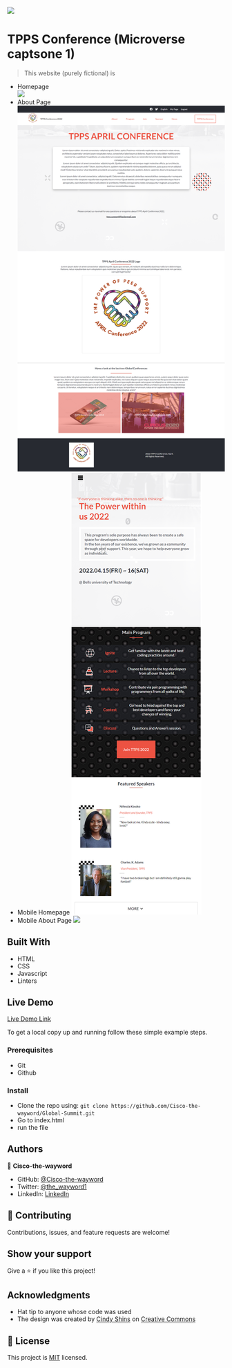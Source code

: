![](https://img.shields.io/badge/Microverse-blueviolet)

# TPPS Conference (Microverse captsone 1)

> This website (purely fictional) is 
- Homepage             
![](images/capstone-desktop.png.png)
- About Page
![](images/capstone-about-desktop.png)
- Mobile Homepage
![](images/capstone-mobile.png)
- Mobile About Page
![](images/capstone-about-mobile.png)


## Built With

- HTML
- CSS
- Javascript
- Linters

## Live Demo

[Live Demo Link]()


To get a local copy up and running follow these simple example steps.

### Prerequisites
- Git
- Github


### Install
- Clone the repo using: `git clone https://github.com/Cisco-the-wayword/Global-Summit.git`
- Go to index.html
- run the file

## Authors

👤 **Cisco-the-wayword**

- GitHub: [@Cisco-the-wayword](https://github.com/Cisco-the-wayword)
- Twitter: [@the_wayword1](https://twitter.com/the_wayword1)
- LinkedIn: [LinkedIn](https://www.linkedin.com/in/boluwatife-adegboyega-9397a81b3/)

## 🤝 Contributing

Contributions, issues, and feature requests are welcome!

## Show your support

Give a ⭐️ if you like this project!

## Acknowledgments

- Hat tip to anyone whose code was used
- The design was created by [Cindy Shins](https://www.behance.net/adagio07) on [Creative Commons](https://www.behance.net/gallery/29845175/CC-Global-Summit-2015)

## 📝 License

This project is [MIT](MIT.md) licensed.
